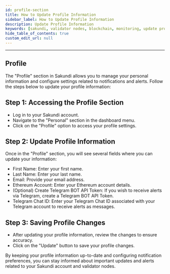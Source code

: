 ```yaml
---
id: profile-section
title: How to Update Profile Information
sidebar_label: How to Update Profile Information
description: Update Profile Information
keywords: [sakundi, validator nodes, blockchain, monitoring, update profile information]
hide_table_of_contents: true
custom_edit_url: null
---
```


---

## Profile

The "Profile" section in Sakundi allows you to manage your personal information and configure settings related to notifications and alerts. Follow the steps below to update your profile information:

## Step 1: Accessing the Profile Section

* Log in to your Sakundi account.
* Navigate to the "Personal" section in the dashboard menu.
* Click on the "Profile" option to access your profile settings.

## Step 2: Update Profile Information

Once in the "Profile" section, you will see several fields where you can update your information:
* First Name: Enter your first name.
* Last Name: Enter your last name.
* Email: Provide your email address.
* Ethereum Account: Enter your Ethereum account details.
* (Optional) Create Telegram BOT API Token: If you wish to receive alerts via Telegram, create a Telegram BOT API Token.
* Telegram Chat ID: Enter your Telegram Chat ID associated with your Telegram account to receive alerts as messages.

## Step 3: Saving Profile Changes

* After updating your profile information, review the changes to ensure accuracy.
* Click on the "Update" button to save your profile changes.

By keeping your profile information up-to-date and configuring notification preferences, you can stay informed about important updates and alerts related to your Sakundi account and validator nodes.